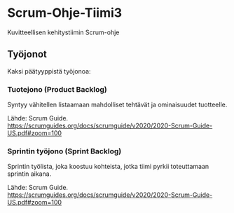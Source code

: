 # Scrum-Ohje-Tiimi3
Kuvitteellisen kehitystiimin Scrum-ohje

## Työjonot

Kaksi päätyyppistä työjonoa:
### Tuotejono (Product Backlog)
Syntyy vähitellen listaamaan mahdolliset tehtävät ja ominaisuudet tuotteelle.

Lähde:  Scrum Guide. https://scrumguides.org/docs/scrumguide/v2020/2020-Scrum-Guide-US.pdf#zoom=100


### Sprintin työjono (Sprint Backlog)
Sprintin työlista, joka koostuu kohteista, jotka tiimi pyrkii toteuttamaan sprintin aikana.

Lähde: Scrum Guide. https://scrumguides.org/docs/scrumguide/v2020/2020-Scrum-Guide-US.pdf#zoom=100